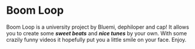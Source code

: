 # Boom Loop
Boom Loop is a university project by Bluemi, dephiloper and cap! 
It allows you to create some ***sweet beats*** and ***nice tunes*** by your own. 
With some crazily funny videos it hopefully put you a little smile on your face.
Enjoy.
